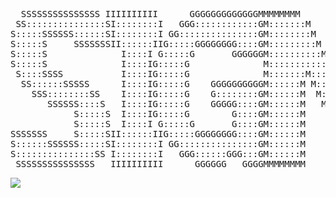 <pre width="100">
  SSSSSSSSSSSSSSS IIIIIIIIII      GGGGGGGGGGGGGMMMMMMMM               MMMMMMMM               AAA               PPPPPPPPPPPPPPPPP   
 SS:::::::::::::::SI::::::::I   GGG::::::::::::GM:::::::M             M:::::::M              A:::A              P::::::::::::::::P  
S:::::SSSSSS::::::SI::::::::I GG:::::::::::::::GM::::::::M           M::::::::M             A:::::A             P::::::PPPPPP:::::P 
S:::::S     SSSSSSSII::::::IIG:::::GGGGGGGG::::GM:::::::::M         M:::::::::M            A:::::::A            PP:::::P     P:::::P
S:::::S              I::::I G:::::G       GGGGGGM::::::::::M       M::::::::::M           A:::::::::A             P::::P     P:::::P
S:::::S              I::::IG:::::G              M:::::::::::M     M:::::::::::M          A:::::A:::::A            P::::P     P:::::P
 S::::SSSS           I::::IG:::::G              M:::::::M::::M   M::::M:::::::M         A:::::A A:::::A           P::::PPPPPP:::::P 
  SS::::::SSSSS      I::::IG:::::G    GGGGGGGGGGM::::::M M::::M M::::M M::::::M        A:::::A   A:::::A          P:::::::::::::PP  
    SSS::::::::SS    I::::IG:::::G    G::::::::GM::::::M  M::::M::::M  M::::::M       A:::::A     A:::::A         P::::PPPPPPPPP    
       SSSSSS::::S   I::::IG:::::G    GGGGG::::GM::::::M   M:::::::M   M::::::M      A:::::AAAAAAAAA:::::A        P::::P            
            S:::::S  I::::IG:::::G        G::::GM::::::M    M:::::M    M::::::M     A:::::::::::::::::::::A       P::::P            
            S:::::S  I::::I G:::::G       G::::GM::::::M     MMMMM     M::::::M    A:::::AAAAAAAAAAAAA:::::A      P::::P            
SSSSSSS     S:::::SII::::::IIG:::::GGGGGGGG::::GM::::::M               M::::::M   A:::::A             A:::::A   PP::::::PP          
S::::::SSSSSS:::::SI::::::::I GG:::::::::::::::GM::::::M               M::::::M  A:::::A               A:::::A  P::::::::P          
S:::::::::::::::SS I::::::::I   GGG::::::GGG:::GM::::::M               M::::::M A:::::A                 A:::::A P::::::::P          
 SSSSSSSSSSSSSSS   IIIIIIIIII      GGGGGG   GGGGMMMMMMMM               MMMMMMMMAAAAAAA                   AAAAAAAPPPPPPPPPP   
</pre>
<img src="http://www.marchespublics.sn/templates/mp_public/images/header_short.jpg"/>
